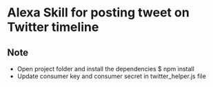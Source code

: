 # Alexa Skill for posting tweet on Twitter timeline

## Note
 * Open project folder and install the dependencies $ npm install
 * Update consumer key and consumer secret in twitter_helper.js file